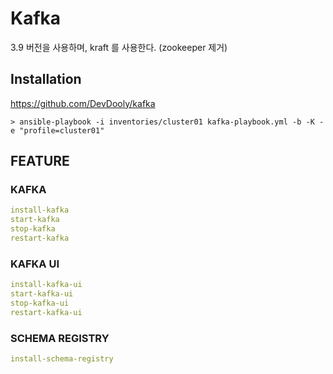 # Kafka

3.9 버전을 사용하며, kraft 를 사용한다. (zookeeper 제거)

## Installation

<https://github.com/DevDooly/kafka>

```shell
> ansible-playbook -i inventories/cluster01 kafka-playbook.yml -b -K -e "profile=cluster01"
```
## FEATURE

### KAFKA

```yaml
install-kafka
start-kafka
stop-kafka
restart-kafka
```

### KAFKA UI

```yaml
install-kafka-ui
start-kafka-ui
stop-kafka-ui
restart-kafka-ui
```

### SCHEMA REGISTRY

```yaml
install-schema-registry
```
